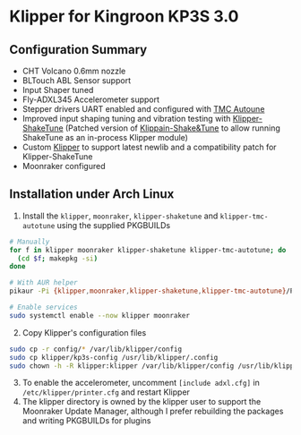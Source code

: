 # Klipper for Kingroon KP3S 3.0

## Configuration Summary
- CHT Volcano 0.6mm nozzle
- BLTouch ABL Sensor support
- Input Shaper tuned
- Fly-ADXL345 Accelerometer support
- Stepper drivers UART enabled and configured with [TMC Autoune](https://github.com/andrewmcgr/klipper_tmc_autotune)
- Improved input shaping tuning and vibration testing with [Klipper-ShakeTune](https://github.com/ozelentok/klipper-shaketune) (Patched version of [Klippain-Shake&Tune](https://github.com/Frix-x/klippain-shaketune) to allow running ShakeTune as an in-process Klipper module)
- Custom [Klipper](https://github.com/ozelentok/klipper) to support latest newlib and a compatibility patch for Klipper-ShakeTune
- Moonraker configured

## Installation under Arch Linux
1. Install the `klipper`, `moonraker`, `klipper-shaketune` and `klipper-tmc-autotune` using the supplied PKGBUILDs
```bash
# Manually
for f in klipper moonraker klipper-shaketune klipper-tmc-autotune; do
  (cd $f; makepkg -si)
done

# With AUR helper
pikaur -Pi {klipper,moonraker,klipper-shaketune,klipper-tmc-autotune}/PKGBUILD

# Enable services
sudo systemctl enable --now klipper moonraker
````
2. Copy Klipper's configuration files
```bash
sudo cp -r config/* /var/lib/klipper/config
sudo cp klipper/kp3s-config /usr/lib/klipper/.config
sudo chown -h -R klipper:klipper /var/lib/klipper/config /usr/lib/klipper/.config
```
3. To enable the accelerometer, uncomment `[include adxl.cfg]` in `/etc/klipper/printer.cfg` and restart Klipper
4. The klipper directory is owned by the klipper user to support the Moonraker Update Manager, although I prefer rebuilding the packages and writing PKGBUILDs for plugins
